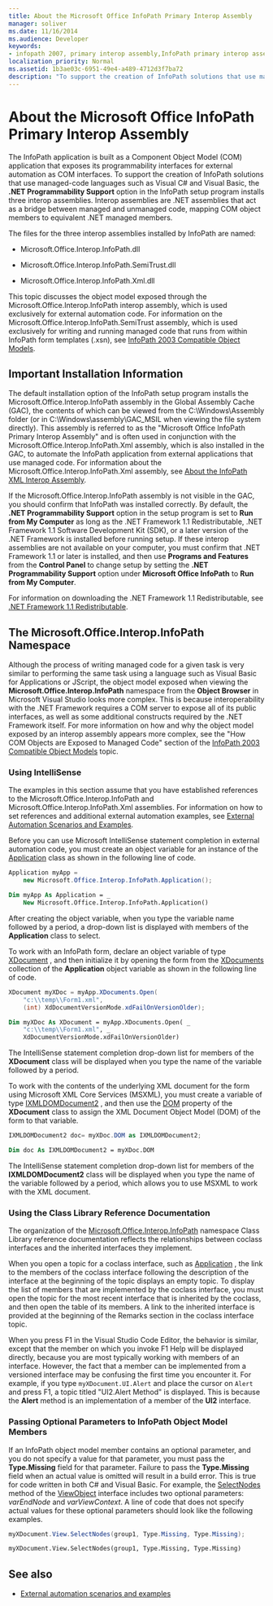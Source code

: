 ```yaml
---
title: About the Microsoft Office InfoPath Primary Interop Assembly
manager: soliver
ms.date: 11/16/2014
ms.audience: Developer
keywords:
- infopath 2007, primary interop assembly,InfoPath primary interop assembly,PIAs [InfoPath 2007],primary interop assemblies [InfoPath 2007]
localization_priority: Normal
ms.assetid: 1b3ae03c-6951-49e4-a489-4712d3f7ba72
description: "To support the creation of InfoPath solutions that use managed-code languages such as Visual C# and Visual Basic, the .NET Programmability Support option in the InfoPath setup program installs three interop assemblies."
---
```


# About the Microsoft Office InfoPath Primary Interop Assembly

The InfoPath application is built as a Component Object Model (COM) application that exposes its programmability interfaces for external automation as COM interfaces. To support the creation of InfoPath solutions that use managed-code languages such as Visual C# and Visual Basic, the **.NET Programmability Support** option in the InfoPath setup program installs three interop assemblies. Interop assemblies are .NET assemblies that act as a bridge between managed and unmanaged code, mapping COM object members to equivalent .NET managed members. 
  
The files for the three interop assemblies installed by InfoPath are named:
  
- Microsoft.Office.Interop.InfoPath.dll
    
- Microsoft.Office.Interop.InfoPath.SemiTrust.dll
    
- Microsoft.Office.Interop.InfoPath.Xml.dll
    
This topic discusses the object model exposed through the Microsoft.Office.Interop.InfoPath interop assembly, which is used exclusively for external automation code. For information on the Microsoft.Office.Interop.InfoPath.SemiTrust assembly, which is used exclusively for writing and running managed code that runs from within InfoPath form templates (.xsn), see [InfoPath 2003 Compatible Object Models](http://msdn.microsoft.com/library/e4511af6-d7e7-44ad-a50d-1b7ee04f8215%28Office.15%29.aspx).
  
## Important Installation Information

The default installation option of the InfoPath setup program installs the Microsoft.Office.Interop.InfoPath assembly in the Global Assembly Cache (GAC), the contents of which can be viewed from the C:\Windows\Assembly folder (or in C:\Windows\assembly\GAC_MSIL when viewing the file system directly). This assembly is referred to as the "Microsoft Office InfoPath Primary Interop Assembly" and is often used in conjunction with the Microsoft.Office.Interop.InfoPath.Xml assembly, which is also installed in the GAC, to automate the InfoPath application from external applications that use managed code. For information about the Microsoft.Office.Interop.InfoPath.Xml assembly, see [About the InfoPath XML Interop Assembly](about-the-infopath-xml-interop-assembly.md).
  
If the Microsoft.Office.Interop.InfoPath assembly is not visible in the GAC, you should confirm that InfoPath was installed correctly. By default, the **.NET Programmability Support** option in the setup program is set to **Run from My Computer** as long as the .NET Framework 1.1 Redistributable, .NET Framework 1.1 Software Development Kit (SDK), or a later version of the .NET Framework is installed before running setup. If these interop assemblies are not available on your computer, you must confirm that .NET Framework 1.1 or later is installed, and then use **Programs and Features** from the **Control Panel** to change setup by setting the **.NET Programmability Support** option under **Microsoft Office InfoPath** to **Run from My Computer**.
  
For information on downloading the .NET Framework 1.1 Redistributable, see [.NET Framework 1.1 Redistributable](http://msdn.microsoft.com/netframework/technologyinfo/redist/default.aspx).
  
## The Microsoft.Office.Interop.InfoPath Namespace

Although the process of writing managed code for a given task is very similar to performing the same task using a language such as Visual Basic for Applications or JScript, the object model exposed when viewing the **Microsoft.Office.Interop.InfoPath** namespace from the **Object Browser** in Microsoft Visual Studio looks more complex. This is because interoperability with the .NET Framework requires a COM server to expose all of its public interfaces, as well as some additional constructs required by the .NET Framework itself. For more information on how and why the object model exposed by an interop assembly appears more complex, see the "How COM Objects are Exposed to Managed Code" section of the [InfoPath 2003 Compatible Object Models](http://msdn.microsoft.com/library/e4511af6-d7e7-44ad-a50d-1b7ee04f8215%28Office.15%29.aspx) topic. 
  
### Using IntelliSense

The examples in this section assume that you have established references to the Microsoft.Office.Interop.InfoPath and Microsoft.Office.Interop.InfoPath.Xml assemblies. For information on how to set references and additional external automation examples, see [External Automation Scenarios and Examples](external-automation-scenarios-and-examples.md).
  
Before you can use Microsoft IntelliSense statement completion in external automation code, you must create an object variable for an instance of the [Application](https://msdn.microsoft.com/library/Microsoft.Office.Interop.InfoPath.Application.aspx) class as shown in the following line of code. 
  
```cs
Application myApp = 
    new Microsoft.Office.Interop.InfoPath.Application();
```

```vb
Dim myApp As Application = _
    New Microsoft.Office.Interop.InfoPath.Application()
```

After creating the object variable, when you type the variable name followed by a period, a drop-down list is displayed with members of the **Application** class to select. 
  
To work with an InfoPath form, declare an object variable of type [XDocument](https://msdn.microsoft.com/library/Microsoft.Office.Interop.InfoPath.XDocument.aspx) , and then initialize it by opening the form from the [XDocuments](https://msdn.microsoft.com/library/Microsoft.Office.Interop.InfoPath.XDocuments.aspx) collection of the **Application** object variable as shown in the following line of code. 
  
```cs
XDocument myXDoc = myApp.XDocuments.Open(
    "c:\\temp\\Form1.xml",
    (int) XdDocumentVersionMode.xdFailOnVersionOlder);
```

```vb
Dim myXDoc As XDocument = myApp.XDocuments.Open( _
    "c:\\temp\\Form1.xml", _
    XdDocumentVersionMode.xdFailOnVersionOlder)
```

The IntelliSense statement completion drop-down list for members of the **XDocument** class will be displayed when you type the name of the variable followed by a period. 
  
To work with the contents of the underlying XML document for the form using Microsoft XML Core Services (MSXML), you must create a variable of type [IXMLDOMDocument2](https://msdn.microsoft.com/library/Microsoft.Office.Interop.InfoPath.Xml.IXMLDOMDocument2.aspx) , and then use the [DOM](https://msdn.microsoft.com/library/Microsoft.Office.Interop.InfoPath._XDocument2.DOM.aspx) property of the **XDocument** class to assign the XML Document Object Model (DOM) of the form to that variable. 
  
```cs
IXMLDOMDocument2 doc= myXDoc.DOM as IXMLDOMDocument2;
```

```vb
Dim doc As IXMLDOMDocument2 = myXDoc.DOM
```

The IntelliSense statement completion drop-down list for members of the **IXMLDOMDocument2** class will be displayed when you type the name of the variable followed by a period, which allows you to use MSXML to work with the XML document. 
  
### Using the Class Library Reference Documentation

The organization of the [Microsoft.Office.Interop.InfoPath](https://msdn.microsoft.com/library/Microsoft.Office.Interop.InfoPath.aspx) namespace Class Library reference documentation reflects the relationships between coclass interfaces and the inherited interfaces they implement. 
  
When you open a topic for a coclass interface, such as [Application](https://msdn.microsoft.com/library/Microsoft.Office.Interop.InfoPath.Application.aspx) , the link to the members of the coclass interface following the description of the interface at the beginning of the topic displays an empty topic. To display the list of members that are implemented by the coclass interface, you must open the topic for the most recent interface that is inherited by the coclass, and then open the table of its members. A link to the inherited interface is provided at the beginning of the Remarks section in the coclass interface topic. 
  
When you press F1 in the Visual Studio Code Editor, the behavior is similar, except that the member on which you invoke F1 Help will be displayed directly, because you are most typically working with members of an interface. However, the fact that a member can be implemented from a versioned interface may be confusing the first time you encounter it. For example, if you type  `myXDocument.UI.Alert` and place the cursor on  `Alert` and press F1, a topic titled "UI2.Alert Method" is displayed. This is because the **Alert** method is an implementation of a member of the **UI2** interface. 
  
### Passing Optional Parameters to InfoPath Object Model Members

If an InfoPath object model member contains an optional parameter, and you do not specify a value for that parameter, you must pass the **Type.Missing** field for that parameter. Failure to pass the **Type.Missing** field when an actual value is omitted will result in a build error. This is true for code written in both C# and Visual Basic. For example, the [SelectNodes](https://msdn.microsoft.com/library/Microsoft.Office.Interop.InfoPath.View2.SelectNodes.aspx) method of the [ViewObject](https://msdn.microsoft.com/library/Microsoft.Office.Interop.InfoPath.ViewObject.aspx) interface includes two optional parameters:  _varEndNode_ and  _varViewContext_. A line of code that does not specify actual values for these optional parameters should look like the following examples.
  
```cs
myXDocument.View.SelectNodes(group1, Type.Missing, Type.Missing);
```

```vb
myXDocument.View.SelectNodes(group1, Type.Missing, Type.Missing)
```

## See also

- [External automation scenarios and examples](external-automation-scenarios-and-examples.md)

